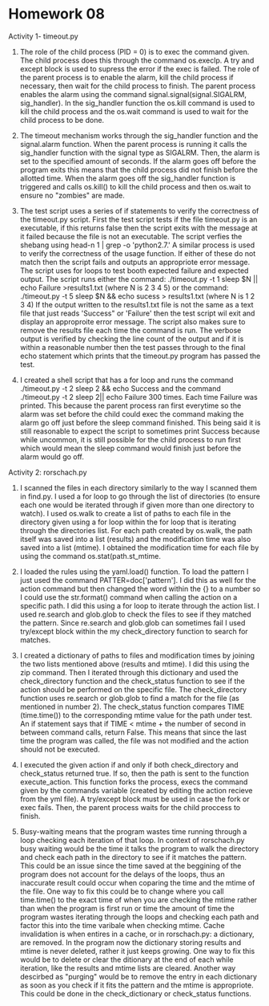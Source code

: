 Homework 08
===========
Activity 1- timeout.py

1. The role of the child process (PID = 0) is to exec the command given.  The child process does this through the command os.execlp.  A try and except block is used to supress the error if the exec is failed.  The role of the parent process is to enable the alarm, kill the child process if necessary, then wait for the child process to finish.  The parent process enables the alarm using the command signal.signal(signal.SIGALRM, sig_handler).  In the sig_handler function the os.kill command is used to kill the child process and the os.wait command is used to wait for the child process to be done.  

2.  The timeout mechanism works through the sig_handler function and the signal.alarm function.  When the parent process is running it calls the sig_handler function with the signal type as SIGALRM.  Then, the alarm is set to the specified amount of seconds.  If the alarm goes off before the program exits this means that the child process did not finish before the allotted time.  When the alarm goes off the sig_handler function is triggered and calls os.kill() to kill the child process and then os.wait to ensure no "zombies" are made.  

3.  The test script uses a series of if statements to verify the correctness of the timeout.py script.  First the test script tests if the file timeout.py is an executable, if this returns false then the script exits with the message at it failed because the file is not an executable.  The script verfies the shebang using head-n 1 | grep -o 'python2.7.'  A similar process is used to verify the correctness of the usage function.  If either of these do not match then the script fails and outputs an appropriote error message.  The script uses for loops to test booth expected failure and expected output. The script runs either the command:
    ./timeout.py -t 1 sleep $N || echo Failure >results1.txt
    (where N is 2 3 4 5)
or the command:
    ./timeout.py -t 5 sleep $N && echo sucess > results1.txt
    (where N is 1 2 3 4)
If the output written to the results1.txt file is not the same as a text file that just reads 'Success" or 'Failure' then the test script wil exit and display an approproite error message.  The script also makes sure to remove the results file each time the command is run.  The verbose output is verified by checking the line count of the output and if it is within a reasonable number then the test passes through to the final echo statement which prints that the timeout.py program has passed the test.  

4.  I created a shell script that has a for loop and runs the command ./timeout.py -t 2 sleep 2 && echo Success and the command ./timeout.py -t 2 sleep 2|| echo Failure 300 times.  Each time Failure was printed.  This because the parent process ran first everytime so the alarm was set before the child could exec the command making the alarm go off just before the sleep command finished.  This being said it is still reasonable to expect the script to sometimes print Success because while uncommon, it is still possible for the child process to run first which would mean the sleep command would finish just before the alarm would go off.  

Activity 2: rorschach.py

1. I scanned the files in each directory similarly to the way I scanned them in find.py.  I used a for loop to go through the list of directories (to ensure each one would be iterated through if given more than one directory to watch).  I used os.walk to create a list of paths to each file in the directory given using a for loop within the for loop that is iterating through the directories list.  For each path created by os.walk, the path itself was saved into a list (results) and the modification time was also saved into a list (mtime).  I obtained the modification time for each file by using the command os.stat(path.st_mtime.  

2.  I loaded the rules using the yaml.load() function.  To load the pattern I just used the command PATTER=doc['pattern'].  I did this as well for the action command but then changed the word within the {} to a number so I could use the str.format() command when calling the action on a specific path.  I did this using a for loop to iterate through the action list.  I used re.search and glob.glob to check the files to see if they matched the pattern.  Since re.search and glob.glob can sometimes fail I used try/except block within the my check_directory function to search for matches.  

3.  I created a dictionary of paths to files and modification times by joining the two lists mentioned above (results and mtime).  I did this using the zip command.  Then I iterated through this dictionary and used the check_directory function and the check_status function to see if the action should be performed on the specific file.  The check_directory function uses re.search or glob.glob to find a match for the file (as mentioned in number 2).  The check_status function compares TIME (time.time()) to the corresponding mtime value for the path under test.  An if statement says that if TIME < mtime + the number of second in between command calls, return False.  This means that since the last time the program was called, the file was not modified and the action should not be executed.  

4. I executed the given action if and only if both check_directory and check_status returned true.  If so, then the path is sent to the function execute_action.  This function forks the process, execs the command given by the commands variable (created by editing the action recieve from the yml file).  A try/except block must be used in case the fork or exec fails.  Then, the parent process waits for the child proccess to finish. 

5.  Busy-waiting means that the program wastes time running through a loop checking each iteration of that loop.  In context of rorschach.py busy waiting would be the time it talks the program to walk the directory and check each path in the directory to see if it matches the pattern.  This could be an issue since the time saved at the beggining of the program does not account for the delays of the loops, thus an inaccurate result could occur when coparing the time and the mtime of the file.  One way to fix this could be to change where you call time.time() to the exact time of when you are checking the mtime rather than when the program is first run or time the amount of time the program wastes iterating through the loops and checking each path and factor this into the time varibale when checking mtime.  Cache invalidation is when entires in a cache, or in rorschach.py: a dictionary, are removed.  In the program now the dictionary storing results and mtime is never deleted, rather it just keeps growing. One way to fix this would be to delete or clear the ditionary at the end of each while iteration, like the results and mtime lists are cleared.  Another way descirbed as "purging" would be to remove the entry in each dictionary as soon as you check if it fits the pattern and the mtime is appropriote.  This could be done in the check_dictionary or check_status functions.  
